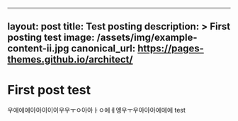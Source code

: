 
---
layout: post
title: Test posting
description: >
 	First posting test
image: /assets/img/example-content-ii.jpg
canonical_url: https://pages-themes.github.io/architect/
---


# First post test

우에에에아아이이이우우ㅜㅇ아아ㅏㅇ에ㅔ엥우ㅜ우아아아에에에
test 

